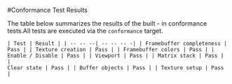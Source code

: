 #Conformance Test Results

The table below summarizes the results of the built -
        in conformance
            tests.All tests are executed via the `conformance` target.

    | Test | Result | | -- -- --| -- -- -- -| | Framebuffer completeness |
    Pass | | Texture creation | Pass | | Framebuffer colors | Pass | |
    Enable / Disable | Pass | | Viewport | Pass | | Matrix stack | Pass | |
    Clear state | Pass | | Buffer objects | Pass | | Texture setup | Pass |
